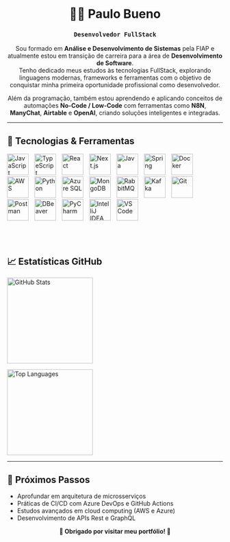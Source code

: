 <h1 align="center">👨‍💻 Paulo Bueno</h1>

<h3 align="center"><code>Desenvolvedor FullStack</code></h3>

<p align="center">
  Sou formado em <strong>Análise e Desenvolvimento de Sistemas</strong> pela FIAP e atualmente estou em transição de carreira para a área de <strong>Desenvolvimento de Software</strong>.<br>
  Tenho dedicado meus estudos às tecnologias FullStack, explorando linguagens modernas, frameworks e ferramentas com o objetivo de conquistar minha primeira oportunidade profissional como desenvolvedor.
</p>

<p align="center">
  Além da programação, também estou aprendendo e aplicando conceitos de automações <strong>No-Code / Low-Code</strong> com ferramentas como <strong>N8N</strong>, <strong>ManyChat</strong>, <strong>Airtable</strong> e <strong>OpenAI</strong>, criando soluções inteligentes e integradas.
</p>

<hr>

<h2>🚀 Tecnologias & Ferramentas</h2>

<p>
  <img src="https://cdn.jsdelivr.net/gh/devicons/devicon@latest/icons/javascript/javascript-original.svg" title="JavaScript" width="50" style="padding-right:10px;"/>
  <img src="https://cdn.jsdelivr.net/gh/devicons/devicon@latest/icons/typescript/typescript-original.svg" title="TypeScript" width="50" style="padding-right:10px;"/>
  <img src="https://cdn.jsdelivr.net/gh/devicons/devicon@latest/icons/react/react-original.svg" title="React" width="50" style="padding-right:10px;"/>
  <img src="https://cdn.jsdelivr.net/gh/devicons/devicon@latest/icons/nextjs/nextjs-original.svg" title="Next.js" width="50" style="padding-right:10px;"/>
  <img src="https://cdn.jsdelivr.net/gh/devicons/devicon@latest/icons/java/java-original.svg" title="Java" width="50" style="padding-right:10px;"/>
  <img src="https://cdn.jsdelivr.net/gh/devicons/devicon@latest/icons/spring/spring-original.svg" title="Spring" width="50" style="padding-right:10px;"/>
  <img src="https://cdn.jsdelivr.net/gh/devicons/devicon@latest/icons/docker/docker-original.svg" title="Docker" width="50" style="padding-right:10px;"/>
  <img src="https://cdn.jsdelivr.net/gh/devicons/devicon@latest/icons/amazonwebservices/amazonwebservices-original-wordmark.svg" title="AWS" width="50" style="padding-right:10px;"/>
  <img src="https://cdn.jsdelivr.net/gh/devicons/devicon@latest/icons/python/python-original.svg" title="Python" width="50" style="padding-right:10px;"/>
  <img src="https://cdn.jsdelivr.net/gh/devicons/devicon@latest/icons/azuresqldatabase/azuresqldatabase-original.svg" title="Azure SQL" width="50" style="padding-right:10px;"/>
  <img src="https://cdn.jsdelivr.net/gh/devicons/devicon@latest/icons/mongodb/mongodb-original.svg" title="MongoDB" width="50" style="padding-right:10px;"/>
  <img src="https://cdn.jsdelivr.net/gh/devicons/devicon@latest/icons/rabbitmq/rabbitmq-original.svg" title="RabbitMQ" width="50" style="padding-right:10px;"/>
  <img src="https://cdn.jsdelivr.net/gh/devicons/devicon@latest/icons/apachekafka/apachekafka-original.svg" title="Kafka" width="50" style="padding-right:10px;"/>
  <img src="https://cdn.jsdelivr.net/gh/devicons/devicon@latest/icons/git/git-original.svg" title="Git" width="50" style="padding-right:10px;"/>
  <img src="https://cdn.jsdelivr.net/gh/devicons/devicon@latest/icons/postman/postman-original.svg" title="Postman" width="50" style="padding-right:10px;"/>
  <img src="https://cdn.jsdelivr.net/gh/devicons/devicon@latest/icons/dbeaver/dbeaver-original.svg" title="DBeaver" width="50" style="padding-right:10px;"/>
  <img src="https://cdn.jsdelivr.net/gh/devicons/devicon@latest/icons/pycharm/pycharm-original.svg" title="PyCharm" width="50" style="padding-right:10px;"/>
  <img src="https://cdn.jsdelivr.net/gh/devicons/devicon@latest/icons/intellij/intellij-original.svg" title="IntelliJ IDEA" width="50" style="padding-right:10px;"/>
  <img src="https://cdn.jsdelivr.net/gh/devicons/devicon@latest/icons/vscode/vscode-original.svg" title="VS Code" width="50" style="padding-right:10px;"/>
</p>

<br clear="both" />
<br>

<h2>📈 Estatísticas GitHub</h2>

<p>
  <img 
    src="https://github-readme-stats.vercel.app/api?username=Paulo4526&show_icons=true&theme=tokyonight&include_all_commits=true&locale=pt-br" 
    alt="GitHub Stats" 
    height="200" 
    style="padding-right: 10px;"
  />
  
  <img 
    src="https://github-readme-stats.vercel.app/api/top-langs/?username=Paulo4526&theme=tokyonight&layout=compact&custom_title=Tecnologias&langs_count=9" 
    alt="Top Languages" 
    height="200" 
  />
</p>

<hr>

<h2>🌱 Próximos Passos</h2>

<ul>
  <li>Aprofundar em arquitetura de microsserviços</li>
  <li>Práticas de CI/CD com Azure DevOps e GitHub Actions</li>
  <li>Estudos avançados em cloud computing (AWS e Azure)</li>
  <li>Desenvolvimento de APIs Rest e GraphQL</li>
</ul>

<p align="center"><strong>🔗 Obrigado por visitar meu portfólio! 🚀</strong></p>

